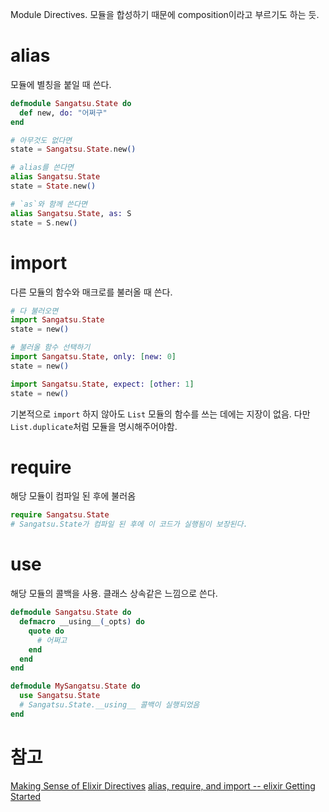 Module Directives. 모듈을 합성하기 때문에 composition이라고 부르기도 하는 듯.

# alias

모듈에 별칭을 붙일 때 쓴다.

```elixir
defmodule Sangatsu.State do
  def new, do: "어쩌구"
end

# 아무것도 없다면
state = Sangatsu.State.new()

# alias를 쓴다면
alias Sangatsu.State
state = State.new()

# `as`와 함께 쓴다면
alias Sangatsu.State, as: S
state = S.new()
```

# import

다른 모듈의 함수와 매크로를 불러올 때 쓴다.

```elixir
# 다 불러오면
import Sangatsu.State
state = new()

# 불러올 함수 선택하기
import Sangatsu.State, only: [new: 0]
state = new()

import Sangatsu.State, expect: [other: 1]
state = new()
```

기본적으로 `import` 하지 않아도 `List` 모듈의 함수를 쓰는 데에는 지장이 없음. 다만 `List.duplicate`처럼 모듈을 명시해주어야함.

# require

해당 모듈이 컴파일 된 후에 불러옴

```elixir
require Sangatsu.State
# Sangatsu.State가 컴파일 된 후에 이 코드가 실행됨이 보장된다.
```

# use

해당 모듈의 콜백을 사용. 클래스 상속같은 느낌으로 쓴다.

```elixir
defmodule Sangatsu.State do
  defmacro __using__(_opts) do
    quote do
      # 어쩌고
    end
  end
end

defmodule MySangatsu.State do
  use Sangatsu.State
  # Sangatsu.State.__using__ 콜백이 실행되었음
end
```

# 참고

[Making Sense of Elixir Directives](https://github.com/rwdaigle/elixir-directives)
[alias, require, and import -- elixir Getting Started](http://elixir-lang.org/getting-started/alias-require-and-import.html)
